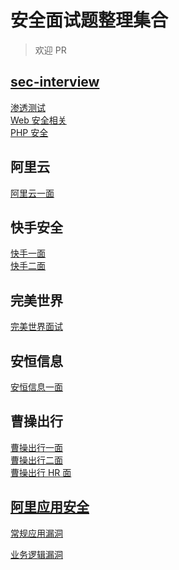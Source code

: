 # 安全面试题整理集合

> 欢迎 PR

## [sec-interview](https://github.com/d1nfinite/sec-interview)

[渗透测试](./answer/sec-interview-渗透测试.md)<br>
[Web 安全相关](./answer/sec-interview-Web安全相关.md)<br>
[PHP 安全](./answer/sec-interview-PHP安全.md)<br>

<!-- [JAVA 安全](./answer/sec-interview-JAVA安全.md)<br>
[安全研发相关](./answer/sec-interview-安全研发相关.md)<br>
[Linux 相关](./answer/sec-interview-Linux相关.md)<br>
[Windows 相关](./answer/sec-interview-Windows相关.md)<br>
[内网渗透](./answer/sec-interview-内网渗透.md)<br>
[其他安全相关](./answer/sec-interview-其他安全相关.md)<br> -->

## 阿里云

[阿里云一面](./answer/阿里云1.md)<br>

## 快手安全

[快手一面](./answer/快手1.md)<br>
[快手二面](./answer/快手2.md)<br>

## 完美世界

[完美世界面试](./answer/完美世界.md)<br>

## 安恒信息

[安恒信息一面](./answer/安恒信息1.md)<br>

## 曹操出行

[曹操出行一面](./answer/曹操出行1.md)<br>
[曹操出行二面](./answer/曹操出行2.md)<br>
[曹操出行 HR 面](./answer/曹操出行hr.md)<br>

## [阿里应用安全](https://www.yuque.com/feei/sig/application-security)

[常规应用漏洞](./answer/常规应用漏洞.md)<br>

[业务逻辑漏洞](./answer/业务逻辑漏洞.md)<br>
